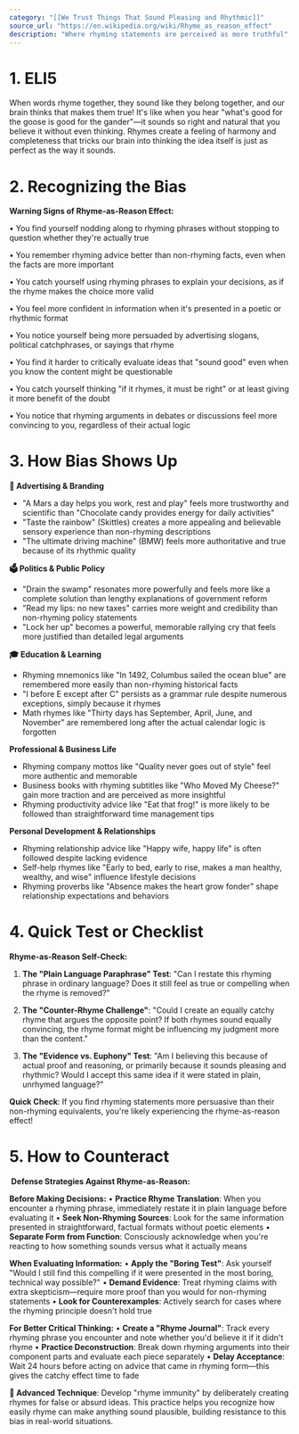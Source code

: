 ```yaml
---
category: "[[We Trust Things That Sound Pleasing and Rhythmic]]"
source_url: "https://en.wikipedia.org/wiki/Rhyme_as_reason_effect"
description: "Where rhyming statements are perceived as more truthful"
---
```


# 1. ELI5

When words rhyme together, they sound like they belong together, and our brain thinks that makes them true! It's like when you hear "what's good for the goose is good for the gander"—it sounds so right and natural that you believe it without even thinking. Rhymes create a feeling of harmony and completeness that tricks our brain into thinking the idea itself is just as perfect as the way it sounds.

# 2. Recognizing the Bias

**Warning Signs of Rhyme-as-Reason Effect:**

• You find yourself nodding along to rhyming phrases without stopping to question whether they're actually true

• You remember rhyming advice better than non-rhyming facts, even when the facts are more important

• You catch yourself using rhyming phrases to explain your decisions, as if the rhyme makes the choice more valid

• You feel more confident in information when it's presented in a poetic or rhythmic format

• You notice yourself being more persuaded by advertising slogans, political catchphrases, or sayings that rhyme

• You find it harder to critically evaluate ideas that "sound good" even when you know the content might be questionable

• You catch yourself thinking "if it rhymes, it must be right" or at least giving it more benefit of the doubt

• You notice that rhyming arguments in debates or discussions feel more convincing to you, regardless of their actual logic

# 3. How Bias Shows Up

**📢 Advertising & Branding**
- "A Mars a day helps you work, rest and play" feels more trustworthy and scientific than "Chocolate candy provides energy for daily activities"
- "Taste the rainbow" (Skittles) creates a more appealing and believable sensory experience than non-rhyming descriptions
- "The ultimate driving machine" (BMW) feels more authoritative and true because of its rhythmic quality

**🗳️ Politics & Public Policy**
- "Drain the swamp" resonates more powerfully and feels more like a complete solution than lengthy explanations of government reform
- "Read my lips: no new taxes" carries more weight and credibility than non-rhyming policy statements
- "Lock her up" becomes a powerful, memorable rallying cry that feels more justified than detailed legal arguments

**🎓 Education & Learning**
- Rhyming mnemonics like "In 1492, Columbus sailed the ocean blue" are remembered more easily than non-rhyming historical facts
- "I before E except after C" persists as a grammar rule despite numerous exceptions, simply because it rhymes
- Math rhymes like "Thirty days has September, April, June, and November" are remembered long after the actual calendar logic is forgotten

**Professional & Business Life**
- Rhyming company mottos like "Quality never goes out of style" feel more authentic and memorable
- Business books with rhyming subtitles like "Who Moved My Cheese?" gain more traction and are perceived as more insightful
- Rhyming productivity advice like "Eat that frog!" is more likely to be followed than straightforward time management tips

**Personal Development & Relationships**
- Rhyming relationship advice like "Happy wife, happy life" is often followed despite lacking evidence
- Self-help rhymes like "Early to bed, early to rise, makes a man healthy, wealthy, and wise" influence lifestyle decisions
- Rhyming proverbs like "Absence makes the heart grow fonder" shape relationship expectations and behaviors

# 4. Quick Test or Checklist

**Rhyme-as-Reason Self-Check:**

1. **The "Plain Language Paraphrase" Test**: "Can I restate this rhyming phrase in ordinary language? Does it still feel as true or compelling when the rhyme is removed?"

2. **The "Counter-Rhyme Challenge"**: "Could I create an equally catchy rhyme that argues the opposite point? If both rhymes sound equally convincing, the rhyme format might be influencing my judgment more than the content."

3. **The "Evidence vs. Euphony" Test**: "Am I believing this because of actual proof and reasoning, or primarily because it sounds pleasing and rhythmic? Would I accept this same idea if it were stated in plain, unrhymed language?"

**Quick Check**: If you find rhyming statements more persuasive than their non-rhyming equivalents, you're likely experiencing the rhyme-as-reason effect!

# 5. How to Counteract

**️ Defense Strategies Against Rhyme-as-Reason:**

**Before Making Decisions:**
• **Practice Rhyme Translation**: When you encounter a rhyming phrase, immediately restate it in plain language before evaluating it
• **Seek Non-Rhyming Sources**: Look for the same information presented in straightforward, factual formats without poetic elements
• **Separate Form from Function**: Consciously acknowledge when you're reacting to how something sounds versus what it actually means

**When Evaluating Information:**
• **Apply the "Boring Test"**: Ask yourself "Would I still find this compelling if it were presented in the most boring, technical way possible?"
• **Demand Evidence**: Treat rhyming claims with extra skepticism—require more proof than you would for non-rhyming statements
• **Look for Counterexamples**: Actively search for cases where the rhyming principle doesn't hold true

**For Better Critical Thinking:**
• **Create a "Rhyme Journal"**: Track every rhyming phrase you encounter and note whether you'd believe it if it didn't rhyme
• **Practice Deconstruction**: Break down rhyming arguments into their component parts and evaluate each piece separately
• **Delay Acceptance**: Wait 24 hours before acting on advice that came in rhyming form—this gives the catchy effect time to fade

**🔑 Advanced Technique**: Develop "rhyme immunity" by deliberately creating rhymes for false or absurd ideas. This practice helps you recognize how easily rhyme can make anything sound plausible, building resistance to this bias in real-world situations.

